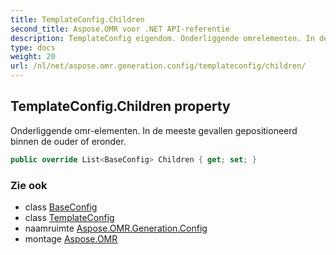 ```yaml
---
title: TemplateConfig.Children
second_title: Aspose.OMR voor .NET API-referentie
description: TemplateConfig eigendom. Onderliggende omrelementen. In de meeste gevallen gepositioneerd binnen de ouder of eronder.
type: docs
weight: 20
url: /nl/net/aspose.omr.generation.config/templateconfig/children/
---
```

## TemplateConfig.Children property

Onderliggende omr-elementen. In de meeste gevallen gepositioneerd binnen de ouder of eronder.

```csharp
public override List<BaseConfig> Children { get; set; }
```

### Zie ook

* class [BaseConfig](../../baseconfig/)
* class [TemplateConfig](../)
* naamruimte [Aspose.OMR.Generation.Config](../../templateconfig/)
* montage [Aspose.OMR](../../../)


